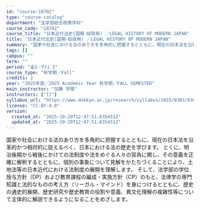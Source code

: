 ```yaml
---
id: "course:18702"
type: "course-catalog"
department: "法学部総合政策学科"
course_code: "18702"
course_title: "日本近代法史(国関･総政用) ／LEGAL HISTORY OF MODERN JAPAN"
title: "日本近代法史(国関･総政用) ／LEGAL HISTORY OF MODERN JAPAN"
summary: "国家や社会における法のあり方を多角的に把握するとともに、現在の日本法を沿革的かつ相対的に捉えるべく、日本における法の歴史を学びます。 とくに、明治後期から戦後にかけての法制度や法をめぐる人々の営為に関し、その意義を正確に解釈するとともに、個…"
tags: []
campus: ""
term: ""
period: "金2／Fri 2"
course_type: "秋学期／Fall"
credits: 2
year: "2025年度／2025 Academic Year 秋学期／FALL SEMESTER"
main_instructor: "加藤 学陽"
instructors: ["[]"]
syllabus_url: "https://www.dokkyo.ac.jp/research/syllabus/2025/0303/0303_18702_ja_JP.html"
license: "CC-BY-4.0"
version:
  created_at: "2025-10-29T12:47:51.635451Z"
  updated_at: "2025-10-29T12:47:51.635451Z"
---
```

国家や社会における法のあり方を多角的に把握するとともに、現在の日本法を沿革的かつ相対的に捉えるべく、日本における法の歴史を学びます。 とくに、明治後期から戦後にかけての法制度や法をめぐる人々の営為に関し、その意義を正確に解釈するとともに、個別の事象について見解をかたちづくることにより、土地法等の日本近代における法制度の展開を理解します。 そして、法学部の学位授与方針（DP）および教育課程の編成・実施方針（CP）のもと、法律学の専門知識と法的なものの考え方（リーガル・マインド）を身につけるとともに、歴史の通史的展開、歴史研究や歴史教育の役割や意義、異文化理解の複雑性等について主体的に解説できるようになることをめざします。
